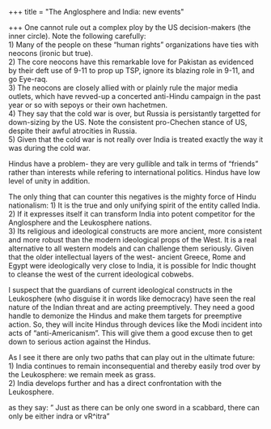 +++
title = "The Anglosphere and India: new events"

+++
One cannot rule out a complex ploy by the US decision-makers (the inner
circle). Note the following carefully:  
1\) Many of the people on these “human rights” organizations have ties
with neocons (ironic but true).  
2\) The core neocons have this remarkable love for Pakistan as evidenced
by their deft use of 9-11 to prop up TSP, ignore its blazing role in
9-11, and go Eye-raq.  
3\) The neocons are closely allied with or plainly rule the major media
outlets, which have revved-up a concerted anti-Hindu campaign in the
past year or so with sepoys or their own hachetmen.  
4\) They say that the cold war is over, but Russia is persistantly
targetted for down-sizing by the US. Note the consistent pro-Chechen
stance of US, despite their awful atrocities in Russia.  
5\) Given that the cold war is not really over India is treated exactly
the way it was during the cold war.

Hindus have a problem- they are very gullible and talk in terms of
“friends” rather than interests while refering to international
politics. Hindus have low level of unity in addition.

The only thing that can counter this negatives is the mighty force of
Hindu nationalism: 1) It is the true and only unifying spirit of the
entity called India.  
2\) If it expresses itself it can transform India into potent competitor
for the Anglosphere and the Leukosphere nations.  
3\) Its religious and ideological constructs are more ancient, more
consistent and more robust than the modern ideological props of the
West. It is a real alternative to all western models and can challenge
them seriously. Given that the older intellectual layers of the west-
ancient Greece, Rome and Egypt were ideologically very close to India,
it is possible for Indic thought to cleanse the west of the current
ideological cobwebs.

I suspect that the guardians of current ideological constructs in the
Leukosphere (who disguise it in words like democracy) have seen the real
nature of the Indian threat and are acting preemptively. They need a
good handle to demonize the Hindus and make them targets for preemptive
action. So, they will incite Hindus through devices like the Modi
incident into acts of “anti-Americanism”. This will give them a good
excuse then to get down to serious action against the Hindus.

As I see it there are only two paths that can play out in the ultimate
future:  
1\) India continues to remain inconsequential and thereby easily trod
over by the Leukosphere: we remain meek as grass.  
2\) India develops further and has a direct confrontation with the
Leukosphere.

as they say: ” Just as there can be only one sword in a scabbard, there
can only be either indra or vR^itra”
